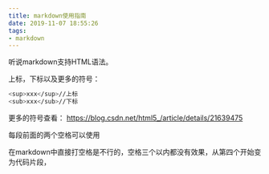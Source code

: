 ```yaml
---
title: markdown使用指南
date: 2019-11-07 18:55:26
tags:
- markdown
---
```


听说markdown支持HTML语法。

上标，下标以及更多的符号：
```bash
<sup>xxx</sup>//上标
<sub>xxx</sub>//下标
```
更多的符号查看：
https://blog.csdn.net/html5_/article/details/21639475

每段前面的两个空格可以使用
&nbsp;

在markdown中直接打空格是不行的，空格三个以内都没有效果，从第四个开始变为代码片段，
